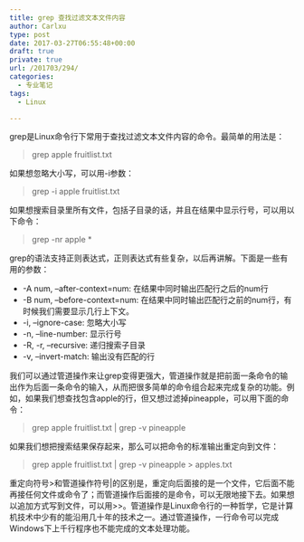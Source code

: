 ```yaml
---
title: grep 查找过滤文本文件内容
author: Carlxu
type: post
date: 2017-03-27T06:55:48+00:00
draft: true
private: true
url: /201703/294/
categories:
  - 专业笔记
tags:
  - Linux

---
```

grep是Linux命令行下常用于查找过滤文本文件内容的命令。最简单的用法是：

> grep apple fruitlist.txt 

<!--more-->

如果想忽略大小写，可以用-i参数：

> grep -i apple fruitlist.txt 

如果想搜索目录里所有文件，包括子目录的话，并且在结果中显示行号，可以用以下命令：

> grep -nr apple * 

grep的语法支持正则表达式，正则表达式有些复杂，以后再讲解。下面是一些有用的参数：

  * -A num, &#8211;after-context=num: 在结果中同时输出匹配行之后的num行
  * -B num, &#8211;before-context=num: 在结果中同时输出匹配行之前的num行，有时候我们需要显示几行上下文。
  * -i, &#8211;ignore-case: 忽略大小写
  * -n, &#8211;line-number: 显示行号
  * -R, -r, &#8211;recursive: 递归搜索子目录
  * -v, &#8211;invert-match: 输出没有匹配的行

我们可以通过管道操作来让grep变得更强大，管道操作就是把前面一条命令的输出作为后面一条命令的输入，从而把很多简单的命令组合起来完成复杂的功能。例如，如果我们想查找包含apple的行，但又想过滤掉pineapple，可以用下面的命令：

> grep apple fruitlist.txt | grep -v pineapple 

如果我们想把搜索结果保存起来，那么可以把命令的标准输出重定向到文件：

> grep apple fruitlist.txt | grep -v pineapple > apples.txt 

重定向符号>和管道操作符号|的区别是，重定向后面接的是一个文件，它后面不能再接任何文件或命令了；而管道操作后面接的是命令，可以无限地接下去。如果想以追加方式写到文件，可以用>>。管道操作是Linux命令行的一种哲学，它是计算机技术中少有的能沿用几十年的技术之一。通过管道操作，一行命令可以完成Windows下上千行程序也不能完成的文本处理功能。